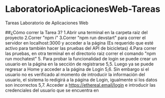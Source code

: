 # LaboratorioAplicacionesWeb-Tareas
Tareas Laboratorio de Aplicaciones Web

##¿Cómo correr la Tarea 3?
1.Abrir una terminal en la carpeta raiz del proyecto
2.Correr "npm i"
3.Correr "npm run devstart" para correr el servidor en localhost:3000 y acceder a la página (Es requerido que esté activo para también hacer las pruebas del API de bicicletas)
4.Para correr las pruebas, en otra terminal en el directorio raiz correr el comando "npm run mochatest"
5. Para probar la funcionalidad de login se puede crear un usuario en la página en la sección de registrarse
  5,5. Luego ya se puede regresar a Home y acceder a la página de Login
  5,6. Sin embargo si el usuario no es verificado al momento de introducir la información del usuario, el sistema lo redigirá a la página de Login, igualmente si los datos son incorrectos
  5,7. Acceder a https://ethereal.email/login e introducir las credenciales del usuario que se encuentra en
